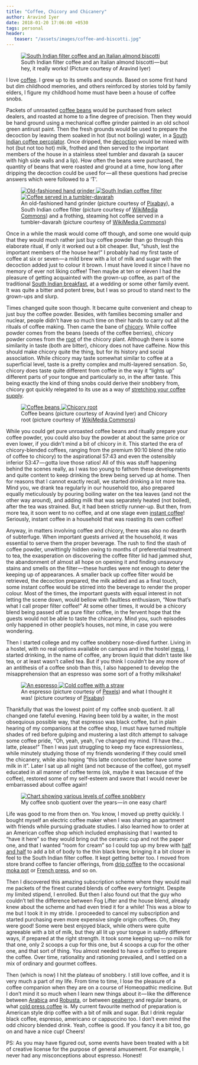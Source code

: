 ```yaml
---
title: "Coffee, Chicory and Chicanery"
author: Aravind Iyer
date: 2018-01-20 17:06:00 +0530
tags: personal
header:
   teaser: "/assets/images/coffee-and-biscotti.jpg"
---
```

<figure>
   <a href="/assets/images/coffee-and-biscotti.jpg">
      <img src="/assets/images/coffee-and-biscotti.jpg" alt="South Indian filter coffee and an Italian almond biscotti">
   </a>
   <figcaption>South Indian filter coffee and an Italian almond biscotti — but hey, it really works! (Picture courtesy of Aravind Iyer)</figcaption>
</figure>

I love [coffee](https://en.wikipedia.org/wiki/Coffee). I grew up to its smells and sounds. Based on some first hand but dim childhood memories, and others reinforced by stories told by family elders, I figure my childhood home must have been a house of coffee snobs.

Packets of unroasted [coffee beans](https://en.wikipedia.org/wiki/Coffee_bean) would be purchased from select dealers, and roasted at home to a fine degree of precision. Then they would be hand ground using a mechanical coffee grinder painted in an old school green antirust paint. Then the fresh grounds would be used to prepare the decoction by leaving them soaked in hot (but not boiling) water, in a [South Indian coffee percolator](https://en.wikipedia.org/wiki/Indian_filter_coffee). Once dripped, the [decoction](https://en.wikipedia.org/wiki/Decoction) would be mixed with hot (but not too hot) milk, frothed and then served to the important members of the house in a stainless steel tumbler and davarah (a saucer with high side walls and a lip). How often the beans were purchased, the quantity of beans that were roasted and ground at a time, how long after dripping the decoction could be used for — all these questions had precise answers which were followed to a ‘T’.

<figure class="third">
   <a href="/assets/images/coffee-744157.jpg">
      <img src="/assets/images/coffee-744157.jpg" alt="Old-fashioned hand grinder">
   </a>
   <a href="/assets/images/Disassembled_South_Indian_coffee_filter.jpg">
      <img src="/assets/images/Disassembled_South_Indian_coffee_filter.jpg" alt="South Indian coffee filter">
   </a>
   <a href="/assets/images/Filter_coffee_South_Indian_style.jpg">
      <img src="/assets/images/Filter_coffee_South_Indian_style.jpg" alt="Coffee served in a tumbler-davarah">
   </a>
   <figcaption>An old-fashioned hand grinder (picture courtesy of <a href="https://pixabay.com">Pixabay</a>), a South Indian coffee filter (picture courtesy of <a href="https://commons.wikimedia.org/wiki/Main_Page">WikiMedia Commons</a>) and a frothing, steaming hot coffee served in a tumbler-davarah (picture courtesy of <a href="https://commons.wikimedia.org/wiki/Main_Page">WikiMedia Commons</a>)
</figure>

Once in a while the mask would come off though, and some one would quip that they would much rather just buy coffee powder than go through this elaborate ritual, if only it worked out a bit cheaper. But, “shush, lest the important members of the house hear!” I probably had my first taste of coffee at six or seven — a mild brew with a lot of milk and sugar with the decoction added just to colour it brown. I must have loved it since I have no memory of ever not liking coffee! Then maybe at ten or eleven I had the pleasure of getting acquainted with the grown-up coffee, as part of the traditional [South Indian breakfast](https://en.wikipedia.org/wiki/Breakfast#India), at a wedding or some other family event. It was quite a bitter and potent brew, but I was so proud to stand next to the grown-ups and slurp.

Times changed quite soon though. It became quite convenient and cheap to just buy the coffee powder. Besides, with families becoming smaller and nuclear, people didn’t have so much time on their hands to carry out all the rituals of coffee making. Then came the bane of [chicory](https://en.wikipedia.org/wiki/Chicory). While coffee powder comes from the beans (seeds of the coffee berries), chicory powder comes from the [root](https://en.wikipedia.org/wiki/Chicory#Root_chicory) of the chicory plant. Although there is some similarity in taste (both are bitter), chicory does not have caffeine. Now this should make chicory quite the thing, but for its history and social association. While chicory may taste somewhat similar to coffee at a superficial level, taste is a pretty complex and multi-layered sensation. So, chicory does taste quite different from coffee in the way it “lights up” different parts of your tongue and particularly so, in the after taste. This being exactly the kind of thing snobs could derive their snobbery from, chicory got quickly relegated to its use as a way of [stretching your coffee supply](http://www.huffingtonpost.in/entry/this-is-what-chicory-is-and-why-it-sometimes-shows-up-in-coffee_us_55918228e4b081449b4c95ff).

<figure class="half">
   <a href="/assets/images/coffee-beans-drying.jpg">
      <img src= "/assets/images/coffee-beans-drying.jpg" alt="Coffee beans">
   </a>
   <a href="/assets/images/Witlof_en_wortel.jpg">
      <img src="/assets/images/Witlof_en_wortel.jpg" alt="Chicory root">
   </a>
   <figcaption>Coffee beans (picture courtesy of Aravind Iyer) and Chicory root (picture courtesy of <a href="https://commons.wikimedia.org/wiki/Main_Page">WikiMedia Commons</a>)</figcaption>
</figure>

While you could get pure unroasted coffee beans and ritually prepare your coffee powder, you could also buy the powder at about the same price or even lower, if you didn’t mind a bit of chicory in it. This started the era of chicory-blended coffees, ranging from the premium 90:10 blend (the ratio of coffee to chicory) to the aspirational 57:43 and even the ostensibly inferior 53:47 — gotta love those ratios! All of this was stuff happening behind the scenes really, as I was too young to fathom these developments and quite content to keep drinking the brew being served up at home. Then for reasons that I cannot exactly recall, we started drinking a lot more tea. Mind you, we drank tea regularly in our household too, also prepared equally meticulously by pouring boiling water on the tea leaves (and not the other way around), and adding milk that was separately heated (not boiled), after the tea was strained. But, it had been strictly runner-up. But then, from more tea, it soon went to no coffee, and at one stage even [instant coffee](https://en.wikipedia.org/wiki/Instant_coffee)! Seriously, instant coffee in a household that was roasting its own coffee!

Anyway, in matters involving coffee and chicory, there was also no dearth of subterfuge. When important guests arrived at the household, it was essential to serve them the proper beverage. The rush to find the stash of coffee powder, unwittingly hidden owing to months of preferential treatment to tea, the exasperation on discovering the coffee filter lid had jammed shut, the abandonment of almost all hope on opening it and finding unsavoury stains and smells on the filter — these hurdles were not enough to deter the keeping up of appearances. A smaller back up coffee filter would be retrieved, the decoction prepared, the milk added and as a final touch, some instant coffee would be stirred into the beverage to render the proper colour. Most of the times, the important guests with equal interest in not letting the scene down, would bellow with faultless enthusiasm, “Now that’s what I call proper filter coffee!” At some other times, it would be a chicory blend being passed off as pure filter coffee, in the fervent hope that the guests would not be able to taste the chicanery. Mind you, such episodes only happened in other people’s houses, not mine, in case you were wondering.

Then I started college and my coffee snobbery nose-dived further. Living in a hostel, with no real options available on campus and in the hostel [mess](https://en.wikipedia.org/wiki/Mess), I started drinking, in the name of coffee, any brown liquid that didn’t taste like tea, or at least wasn’t called tea. But if you think I couldn’t be any more of an antithesis of a coffee snob than this, I also happened to develop the misapprehension that an espresso was some sort of a frothy milkshake!

<figure class="half">
   <a href="/assets/images/pexels-photo-685527.jpg">
      <img src="/assets/images/pexels-photo-685527.jpg" alt="An espresso">
   </a>
   <a href="/assets/images/coffee-540653.jpg">
      <img src="/assets/images/coffee-540653.jpg" alt="Cold coffee with a straw">
   </a>
   <figcaption>An espresso (picture courtesy of <a href="https://pexels.com">Pexels</a>) and what I thought it was! (picture courtesy of <a href="https://pixabay.com">Pixabay</a>)</figcaption>
</figure>

Thankfully that was the lowest point of my coffee snob quotient. It all changed one fateful evening. Having been told by a waiter, in the most obsequious possible way, that espresso was black coffee, but in plain hearing of my companions at the coffee shop, I must have turned multiple shades of red before gulping and mustering a last ditch attempt to salvage some coffee pride, “Oh, yeah, yeah, I’ve changed my mind. I’ll have the… latte, please!” Then I was just struggling to keep my face expressionless, while minutely studying those of my friends wondering if they could smell the chicanery, while also hoping “this latte concoction better have some milk in it”. Later I sat up all night (and not because of the coffee), got myself educated in all manner of coffee terms (ok, maybe it was because of the coffee), restored some of my self-esteem and swore that I would never be embarrassed about coffee again!

<figure>
   <a href="/assets/images/coffee-snobbery-chart.jpg">
      <img src="/assets/images/coffee-snobbery-chart.jpg" alt="Chart showing various levels of coffee snobbery">
   </a>
   <figcaption>My coffee snob quotient over the years — in one easy chart!</figcaption>
</figure>

Life was good to me from then on. You know, I moved up pretty quickly. I bought myself an electric coffee maker when I was sharing an apartment with friends while pursuing graduate studies. I also learned how to order at an American coffee shop which included emphasising that I wanted to “have it here” so they would bring out the ceramic cup and not the paper one, and that I wanted “room for cream” so I could top up my brew with [half and half](https://en.wikipedia.org/wiki/Half_and_half#Dairy_product) to add a bit of body to the thin black brew, bringing it a bit closer in feel to the South Indian filter coffee. It kept getting better too. I moved from store brand coffee to fancier offerings, from [drip coffee](https://en.wikipedia.org/wiki/Brewed_coffee) to the occasional [moka pot](https://en.wikipedia.org/wiki/Moka_pot) or [French press](https://en.wikipedia.org/wiki/French_press), and so on.

Then I discovered this amazing subscription scheme where they would mail me packets of the finest curated blends of coffee every fortnight. Despite my limited stipend, I enrolled. But then I also found out that the guy who couldn’t tell the difference between Fog Lifter and the house blend, already knew about the scheme and had even tried it for a while! This was a blow to me but I took it in my stride. I proceeded to cancel my subscription and started purchasing even more expensive single origin coffees. Oh, they were good! Some were best enjoyed black, while others were quite agreeable with a bit of milk, but they all lit up your tongue in subtly different ways, if prepared at the right strength. It took some keeping up — no milk for that one, only 2 scoops a cup for this one, but 4 scoops a cup for the other one, and that sort of thing. You almost needed to have a coffee to prepare the coffee. Over time, rationality and rationing prevailed, and I settled on a mix of ordinary and gourmet coffees.

Then (which is now) I hit the plateau of snobbery. I still love coffee, and it is very much a part of my life. From time to time, I lose the pleasure of a coffee companion when they are on a course of Homeopathic medicine. But I don’t mind it so much when I learn new things about it — like the difference between [Arabica](https://en.wikipedia.org/wiki/Coffea_arabica) and [Robusta](https://en.wikipedia.org/wiki/Robusta_coffee), or between [peaberry](https://en.wikipedia.org/wiki/Peaberry) and regular beans, or what [cold press coffee](https://en.wikipedia.org/wiki/List_of_coffee_drinks#Cold_brew) is. My current favourite method of preparation is American style drip coffee with a bit of milk and sugar. But I drink regular black coffee, espresso, americano or cappuccino too. I don’t even mind the odd chicory blended drink. Yeah, coffee is good. If you fancy it a bit too, go on and have a nice cup! Cheers!

PS: As you may have figured out, some events have been treated with a bit of creative license for the purpose of general amusement. For example, I never had any misconceptions about espresso. Honest!
